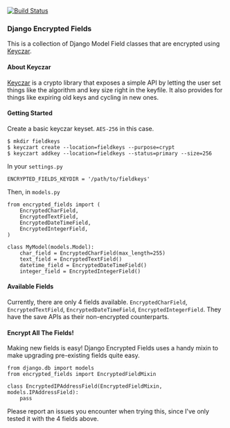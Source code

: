 [![Build Status](https://travis-ci.org/defrex/django-encrypted-fields.png)](https://travis-ci.org/defrex/django-encrypted-fields)

### Django Encrypted Fields

This is a collection of Django Model Field classes that are encrypted using [Keyczar](http://www.keyczar.org/).

#### About Keyczar

[Keyczar](http://www.keyczar.org/) is a crypto library that exposes a simple API by letting the user set things like the algorithm and key size right in the keyfile. It also provides for things like expiring old keys and cycling in new ones.

#### Getting Started

Create a basic keyczar keyset. `AES-256` in this case.

    $ mkdir fieldkeys
    $ keyczart create --location=fieldkeys --purpose=crypt
    $ keyczart addkey --location=fieldkeys --status=primary --size=256

In your `settings.py`

    ENCRYPTED_FIELDS_KEYDIR = '/path/to/fieldkeys'

Then, in `models.py`

    from encrypted_fields import (
        EncryptedCharField,
        EncryptedTextField,
        EncryptedDateTimeField,
        EncryptedIntegerField,
    )

    class MyModel(models.Model):
        char_field = EncryptedCharField(max_length=255)
        text_field = EncryptedTextField()
        datetime_field = EncryptedDateTimeField()
        integer_field = EncryptedIntegerField()


#### Available Fields

Currently, there are only 4 fields available. `EncryptedCharField`, `EncryptedTextField`, `EncryptedDateTimeField`, `EncryptedIntegerField`. They have the save APIs as their non-encrypted counterparts.

#### Encrypt All The Fields!

Making new fields is easy! Django Encrypted Fields uses a handy mixin to make upgrading pre-existing fields quite easy.

    from django.db import models
    from encrypted_fields import EncryptedFieldMixin

    class EncryptedIPAddressField(EncryptedFieldMixin, models.IPAddressField):
        pass

Please report an issues you encounter when trying this, since I've only tested it with the 4 fields above.


